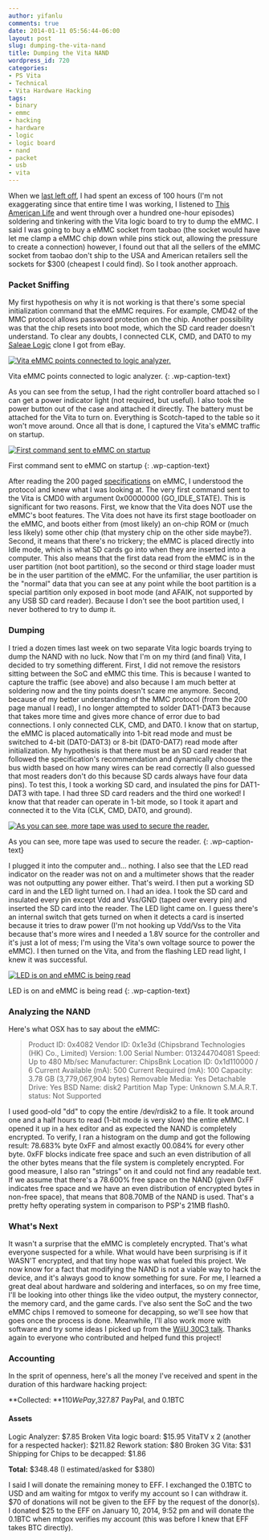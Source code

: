 ```yaml
---
author: yifanlu
comments: true
date: 2014-01-11 05:56:44-06:00
layout: post
slug: dumping-the-vita-nand
title: Dumping the Vita NAND
wordpress_id: 720
categories:
- PS Vita
- Technical
- Vita Hardware Hacking
tags:
- binary
- emmc
- hacking
- hardware
- logic
- logic board
- nand
- packet
- usb
- vita
---
```


When we [last left off](/2013/12/30/updates-on-the-vita-hardware-hacking-project/), I had spent an excess of 100 hours (I'm not exaggerating since that entire time I was working, I listened to [This American Life](http://www.thisamericanlife.org/) and went through over a hundred one-hour episodes) soldering and tinkering with the Vita logic board to try to dump the eMMC. I said I was going to buy a eMMC socket from taobao (the socket would have let me clamp a eMMC chip down while pins stick out, allowing the pressure to create a connection) however, I found out that all the sellers of the eMMC socket from taobao don't ship to the USA and American retailers sell the sockets for $300 (cheapest I could find). So I took another approach.<!-- more -->


### Packet Sniffing


My first hypothesis on why it is not working is that there's some special initialization command that the eMMC requires. For example, CMD42 of the MMC protocol allows password protection on the chip. Another possibility was that the chip resets into boot mode, which the SD card reader doesn't understand. To clear any doubts, I connected CLK, CMD, and DAT0 to my [Saleae Logic](http://saleae.com) clone I got from eBay.

[![Vita eMMC points connected to logic analyzer.](/images/2014/01/IMG_0613-300x225.jpg)](/images/2014/01/IMG_0613.jpg)

Vita eMMC points connected to logic analyzer.
{: .wp-caption-text}



As you can see from the setup, I had the right controller board attached so I can get a power indicator light (not required, but useful). I also took the power button out of the case and attached it directly. The battery must be attached for the Vita to turn on. Everything is Scotch-taped to the table so it won't move around. Once all that is done, I captured the Vita's eMMC traffic on startup.

[![First command sent to eMMC on startup](/images/2014/01/Screen-Shot-2014-01-10-at-8.59.25-PM-300x149.png)](/images/2014/01/Screen-Shot-2014-01-10-at-8.59.25-PM.png)

First command sent to eMMC on startup
{: .wp-caption-text}



After reading the 200 paged [specifications](http://rere.qmqm.pl/~mirq/JESD84-A44.pdf) on eMMC, I understood the protocol and knew what I was looking at. The very first command sent to the Vita is CMD0 with argument 0x00000000 (GO_IDLE_STATE). This is significant for two reasons. First, we know that the Vita does NOT use the eMMC's boot features. The Vita does not have its first stage bootloader on the eMMC, and boots either from (most likely) an on-chip ROM or (much less likely) some other chip (that mystery chip on the other side maybe?). Second, it means that there's no trickery; the eMMC is placed directly into Idle mode, which is what SD cards go into when they are inserted into a computer. This also means that the first data read from the eMMC is in the user partition (not boot partition), so the second or third stage loader must be in the user partition of the eMMC. For the unfamiliar, the user partition is the "normal" data that you can see at any point while the boot partition is a special partition only exposed in boot mode (and AFAIK, not supported by any USB SD card reader). Because I don't see the boot partition used, I never bothered to try to dump it.


### Dumping


I tried a dozen times last week on two separate Vita logic boards trying to dump the NAND with no luck. Now that I'm on my third (and final) Vita, I decided to try something different. First, I did not remove the resistors sitting between the SoC and eMMC this time. This is because I wanted to capture the traffic (see above) and also because I am much better at soldering now and the tiny points doesn't scare me anymore. Second, because of my better understanding of the MMC protocol (from the 200 page manual I read), I no longer attempted to solder DAT1-DAT3 because that takes more time and gives more chance of error due to bad connections. I only connected CLK, CMD, and DAT0. I know that on startup, the eMMC is placed automatically into 1-bit read mode and must be switched to 4-bit (DAT0-DAT3) or 8-bit (DAT0-DAT7) read mode after initialization. My hypothesis is that there must be an SD card reader that followed the specification's recommendation and dynamically choose the bus width based on how many wires can be read correctly (I also guessed that most readers don't do this because SD cards always have four data pins). To test this, I took a working SD card, and insulated the pins for DAT1-DAT3 with tape. I had three SD card readers and the third one worked! I know that that reader can operate in 1-bit mode, so I took it apart and connected it to the Vita (CLK, CMD, DAT0, and ground).

[![As you can see, more tape was used to secure the reader.](/images/2014/01/IMG_0614-300x225.jpg)](/images/2014/01/IMG_0614.jpg)

As you can see, more tape was used to secure the reader.
{: .wp-caption-text}



I plugged it into the computer and... nothing. I also see that the LED read indicator on the reader was not on and a multimeter shows that the reader was not outputting any power either. That's weird. I then put a working SD card in and the LED light turned on. I had an idea. I took the SD card and insulated every pin except Vdd and Vss/GND (taped over every pin) and inserted the SD card into the reader. The LED light came on. I guess there's an internal switch that gets turned on when it detects a card is inserted because it tries to draw power (I'm not hooking up Vdd/Vss to the Vita because that's more wires and I needed a 1.8V source for the controller and it's just a lot of mess; I'm using the Vita's own voltage source to power the eMMC). I then turned on the Vita, and from the flashing LED read light, I knew it was successful.

[![LED is on and eMMC is being read](/images/2014/01/IMG_0615-300x225.jpg)](/images/2014/01/IMG_0615.jpg)

LED is on and eMMC is being read
{: .wp-caption-text}




### Analyzing the NAND


Here's what OSX has to say about the eMMC:


> Product ID: 0x4082
> Vendor ID: 0x1e3d (Chipsbrand Technologies (HK) Co., Limited)
> Version: 1.00
> Serial Number: 013244704081
> Speed: Up to 480 Mb/sec
> Manufacturer: ChipsBnk
> Location ID: 0x1d110000 / 6
> Current Available (mA): 500
> Current Required (mA): 100
> Capacity: 3.78 GB (3,779,067,904 bytes)
> Removable Media: Yes
> Detachable Drive: Yes
> BSD Name: disk2
> Partition Map Type: Unknown
> S.M.A.R.T. status: Not Supported


I used good-old "dd" to copy the entire /dev/rdisk2 to a file. It took around one and a half hours to read (1-bit mode is very slow) the entire eMMC. I opened it up in a hex editor and as expected the NAND is completely encrypted. To verify, I ran a histogram on the dump and got the following result: 78.683% byte 0xFF and almost exactly 00.084% for every other byte. 0xFF blocks indicate free space and such an even distribution of all the other bytes means that the file system is completely encrypted. For good measure, I also ran "strings" on it and could not find any readable text. If we assume that there's a 78.600% free space on the NAND (given 0xFF indicates free space and we have an even distribution of encrypted bytes in non-free space), that means that 808.70MB of the NAND is used. That's a pretty hefty operating system in comparison to PSP's 21MB flash0.


### What's Next


It wasn't a surprise that the eMMC is completely encrypted. That's what everyone suspected for a while. What would have been surprising is if it WASN'T encrypted, and that tiny hope was what fueled this project. We now know for a fact that modifying the NAND is not a viable way to hack the device, and it's always good to know something for sure. For me, I learned a great deal about hardware and soldering and interfaces, so on my free time, I'll be looking into other things like the video output, the mystery connector, the memory card, and the game cards. I've also sent the SoC and the two eMMC chips I removed to someone for decapping, so we'll see how that goes once the process is done. Meanwhile, I'll also work more with software and try some ideas I picked up from the [WiiU 30C3 talk](http://www.youtube.com/watch?v=hZRz0xikaAU). Thanks again to everyone who contributed and helped fund this project!


### Accounting


In the sprit of openness, here's all the money I've received and spent in the duration of this hardware hacking project:

**Collected: **$110 WePay, $327.87 PayPal, and 0.1BTC


#### Assets


Logic Analyzer: $7.85
Broken Vita logic board: $15.95
VitaTV x 2 (another for a respected hacker): $211.82
Rework station: $80
Broken 3G Vita: $31
Shipping for Chips to be decapped: $1.86

**Total:** $348.48 (I estimated/asked for $380)

I said I will donate the remaining money to EFF. I exchanged the 0.1BTC to USD and am waiting for mtgox to verify my account so I can withdraw it. $70 of donations will not be given to the EFF by the request of the donor(s). I donated $25 to the EFF on January 10, 2014, 9:52 pm and will donate the 0.1BTC when mtgox verifies my account (this was before I knew that EFF takes BTC directly).
